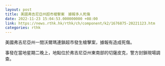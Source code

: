 ```yaml
---
layout: post
title: 美國弗吉尼亞州超市槍擊案　據報多人死傷
date: 2022-11-23 15:04:53.000000000 +08:00
link: https://news.rthk.hk/rthk/ch/component/k2/1676875-20221123.htm
categories: rthk
---
```


美國弗吉尼亞州一間沃爾瑪連鎖超市發生槍擊案，據報有造成死傷。

事發在當地星期二晚上，地點位於弗吉尼亞州東南部的切薩皮克，警方封鎖現場調查。
